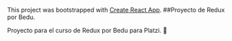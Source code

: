 This project was bootstrapped with [Create React App](https://github.com/facebook/create-react-app).
##Proyecto de Redux por Bedu.

Proyecto para el curso de Redux por Bedu para Platzi. 💚
